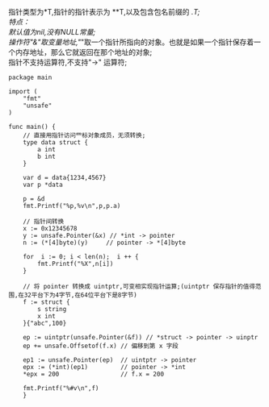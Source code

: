 指针类型为*T,指针的指针表示为 **T,以及包含包名前缀的 *<package>.T; <br>
特点：<br>
默认值为nil,没有NULL常量; <br>
操作符"&"取变量地址,"*"取一个指针所指向的对象。也就是如果一个指针保存着一个内存地址，那么它就返回在那个地址的对象; <br>
指针不支持运算符,不支持"->" 运算符; <br>

```
package main

import (
	"fmt"
	"unsafe"
)

func main() {
	// 直接⽤指针访问⺫标对象成员，⽆须转换;
	type data struct {
		a int
		b int
	}

	var d = data{1234,4567}
	var p *data

	p = &d
	fmt.Printf("%p,%v\n",p,p.a)

	// 指针间转换
	x := 0x12345678
	y := unsafe.Pointer(&x) // *int -> pointer
	n := (*[4]byte)(y)     // pointer -> *[4]byte

	for  i := 0; i < len(n);  i ++ {
		fmt.Printf("%X",n[i])
	}

	// 将 pointer 转换成 uintptr,可变相实现指针运算;(uintptr 保存指针的值得范围,在32平台下为4字节,在64位平台下是8字节)
	f := struct {
		s string
		x int
	}{"abc",100}

	ep := uintptr(unsafe.Pointer(&f)) // *struct -> pointer -> uinptr
	ep += unsafe.Offsetof(f.x) // 偏移到第 x 字段

	ep1 := unsafe.Pointer(ep)  // uintptr -> pointer
	epx := (*int)(ep1)         // pointer -> *int
	*epx = 200                 // f.x = 200

	fmt.Printf("%#v\n",f)
	}
```
